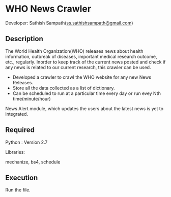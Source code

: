 # WHO News Crawler

Developer: Sathish Sampath(ss.sathishsampath@gmail.com)

## Description

The World Health Organization(WHO) releases news about health information, outbreak of diseases, important medical research outcome, etc., regularly. Inorder to keep track of the current news posted and check if any news is related to our current research, this crawler can be used. 

* Developed a crawler to crawl the WHO website for any new News Releases. 
* Store all the data collected as a list of dictionary.
* Can be scheduled to run at a particular time every day or run evey Nth time(minute/hour)

News Alert module, which updates the users about the latest news is yet to integrated.

## Required 

Python : Version 2.7

Libraries:

mechanize, bs4, schedule


## Execution

Run the file.